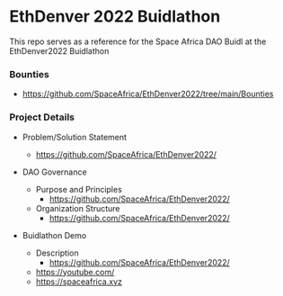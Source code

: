 # EthDenver 2022 Buidlathon

This repo serves as a reference for the Space Africa DAO Buidl at the EthDenver2022 Buidlathon


### Bounties

- https://github.com/SpaceAfrica/EthDenver2022/tree/main/Bounties


### Project Details

- Problem/Solution Statement 
    - https://github.com/SpaceAfrica/EthDenver2022/


- DAO Governance
    - Purpose and Principles
        - https://github.com/SpaceAfrica/EthDenver2022/
    - Organization Structure
        - https://github.com/SpaceAfrica/EthDenver2022/


- Buidlathon Demo
    - Description
        - https://github.com/SpaceAfrica/EthDenver2022/
    - https://youtube.com/
    - https://spaceafrica.xyz

